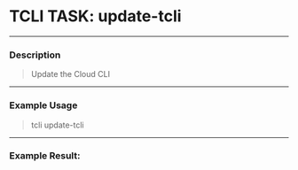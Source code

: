 # TCLI TASK: update-tcli

---
### Description
> Update the Cloud CLI

---
### Example Usage
> tcli update-tcli



---
### Example Result:
